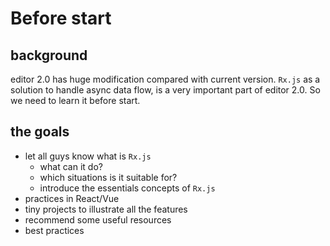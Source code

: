 # Before start

## background

editor 2.0 has huge modification compared with current version. `Rx.js` as a solution to handle async data flow, is a very important part of editor 2.0. So we need to learn it before start.

## the goals

- let all guys know what is `Rx.js`
  - what can it do?
  - which situations is it suitable for?
  - introduce the essentials concepts of `Rx.js`
- practices in React/Vue
- tiny projects to illustrate all the features
- recommend some useful resources
- best practices
